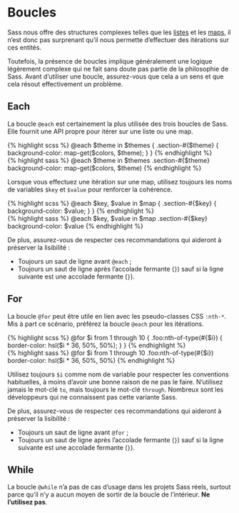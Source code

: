 
# Boucles

Sass nous offre des structures complexes telles que les [listes](#listes) et les [maps](#maps), il n’est donc pas surprenant qu’il nous permette d’effectuer des itérations sur ces entités.

Toutefois, la présence de boucles implique généralement une logique légèrement complexe qui ne fait sans doute pas partie de la philosophie de Sass. Avant d’utiliser une boucle, assurez-vous que cela a un sens et que cela résout effectivement un problème.

## Each

La boucle `@each` est certainement la plus utilisée des trois boucles de Sass. Elle fournit une API propre pour itérer sur une liste ou une map.

<div class="code-block">
  <div class="code-block__wrapper" data-syntax="scss">
{% highlight scss %}
@each $theme in $themes {
  .section-#{$theme} {
    background-color: map-get($colors, $theme);
  }
}
{% endhighlight %}
  </div>
  <div class="code-block__wrapper" data-syntax="sass">
{% highlight sass %}
@each $theme in $themes
  .section-#{$theme}
    background-color: map-get($colors, $theme)
{% endhighlight %}
  </div>
</div>

Lorsque vous effectuez une itération sur une map, utilisez toujours les noms de variables `$key` et `$value` pour renforcer la cohérence.

<div class="code-block">
  <div class="code-block__wrapper" data-syntax="scss">
{% highlight scss %}
@each $key, $value in $map {
  .section-#{$key} {
    background-color: $value;
  }
}
{% endhighlight %}
  </div>
  <div class="code-block__wrapper" data-syntax="sass">
{% highlight sass %}
@each $key, $value in $map
  .section-#{$key}
    background-color: $value
{% endhighlight %}
  </div>
</div>

De plus, assurez-vous de respecter ces recommandations qui aideront à préserver la lisibilité&nbsp;:

* Toujours un saut de ligne avant `@each`&nbsp;;
* Toujours un saut de ligne après l’accolade fermante  (`}`) sauf si la ligne suivante est une accolade fermante (`}`).

## For

La boucle `@for` peut être utile en lien avec les pseudo-classes CSS `:nth-*`. Mis à part ce scénario, préférez la boucle `@each` pour les itérations.

<div class="code-block">
  <div class="code-block__wrapper" data-syntax="scss">
{% highlight scss %}
@for $i from 1 through 10 {
  .foo:nth-of-type(#{$i}) {
    border-color: hsl($i * 36, 50%, 50%);
  }
}
{% endhighlight %}
  </div>
  <div class="code-block__wrapper" data-syntax="sass">
{% highlight sass %}
@for $i from 1 through 10
  .foo:nth-of-type(#{$i})
    border-color: hsl($i * 36, 50%, 50%)
{% endhighlight %}
  </div>
</div>

Utilisez toujours `$i` comme nom de variable pour respecter les conventions habituelles, à moins d’avoir une bonne raison de ne pas le faire. N’utilisez jamais le mot-clé `to`, mais toujours le mot-clé `through`. Nombreux sont les développeurs qui ne connaissent pas cette variante Sass.

De plus, assurez-vous de respecter ces recommandations qui aideront à préserver la lisibilité&nbsp;:

* Toujours un saut de ligne avant `@for`&nbsp;;
* Toujours un saut de ligne après l’accolade fermante  (`}`) sauf si la ligne suivante est une accolade fermante (`}`).

## While

La boucle `@while` n’a pas de cas d’usage dans les projets Sass réels, surtout parce qu’il n’y a aucun moyen de sortir de la boucle de l’intérieur. **Ne l’utilisez pas**.
